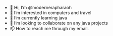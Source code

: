 - 👋 Hi, I’m @modernerapharaoh
- 👀 I’m interested in computers and travel
- 🌱 I’m currently learning java
- 💞️ I’m looking to collaborate on any java projects
- 📫 How to reach me through my email.

<!---
modernerapharaoh/modernerapharaoh is a ✨ special ✨ repository because its `README.md` (this file) appears on your GitHub profile.
You can click the Preview link to take a look at your changes.
--->
